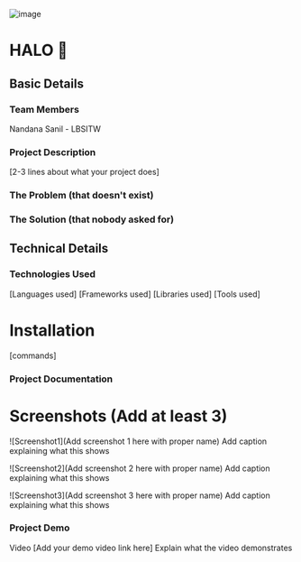 ![image](https://github.com/user-attachments/assets/df2b48e0-cb8d-40e1-b726-d62cfd9214c9)

# HALO 🎯

## Basic Details

### Team Members
Nandana Sanil - LBSITW

### Project Description
[2-3 lines about what your project does]

### The Problem (that doesn't exist)


### The Solution (that nobody asked for)

## Technical Details
### Technologies Used

[Languages used]
[Frameworks used]
[Libraries used]
[Tools used]

# Installation
[commands]

### Project Documentation
# Screenshots (Add at least 3)
![Screenshot1](Add screenshot 1 here with proper name) Add caption explaining what this shows

![Screenshot2](Add screenshot 2 here with proper name) Add caption explaining what this shows

![Screenshot3](Add screenshot 3 here with proper name) Add caption explaining what this shows


### Project Demo
Video
[Add your demo video link here] Explain what the video demonstrates
